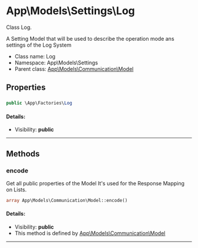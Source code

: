 App\Models\Settings\Log
===============

Class Log.

A Setting Model that will be used to describe
the operation mode ans settings of the Log System


* Class name: Log
* Namespace: App\Models\Settings
* Parent class: [App\Models\Communication\Model](App-Models-Communication-Model.md)





Properties
----------


### 





```php
public \App\Factories\Log 
```

#### Details:
* Visibility: **public**

<hr>

Methods
-------


### encode

Get all public properties of the Model
It's used for the Response Mapping on Lists.



```php
array App\Models\Communication\Model::encode()
```

#### Details:
* Visibility: **public**
* This method is defined by [App\Models\Communication\Model](App-Models-Communication-Model.md)



<hr>
